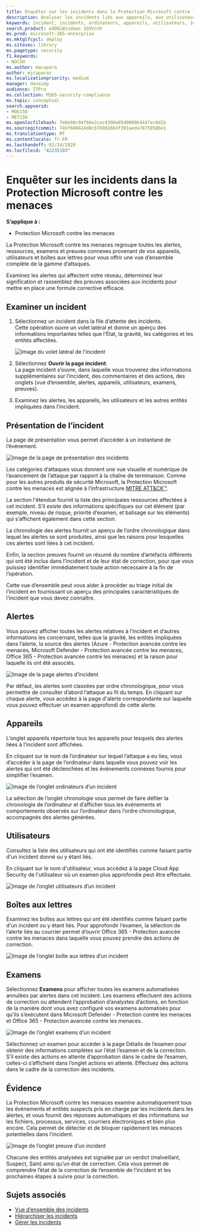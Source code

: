 ```yaml
---
title: Enquêter sur les incidents dans la Protection Microsoft contre les menaces
description: Analyser les incidents liés aux appareils, aux utilisateurs et aux boîtes aux lettres.
keywords: incident, incidents, ordinateurs, appareils, utilisateurs, identités, courrier, courrier électronique, boîte aux lettres, investigation, graphique, preuves
search.product: eADQiWindows 10XVcnh
ms.prod: microsoft-365-enterprise
ms.mktglfcycl: deploy
ms.sitesec: library
ms.pagetype: security
f1.keywords:
- NOCSH
ms.author: macapara
author: mjcaparas
ms.localizationpriority: medium
manager: dansimp
audience: ITPro
ms.collection: M365-security-compliance
ms.topic: conceptual
search.appverid:
- MOE150
- MET150
ms.openlocfilehash: 7e0e98c94f66e2cac9300a65d0000b4447ec6d2b
ms.sourcegitcommit: 74bf600424d0cb7b9d16b4f391aeda7875058be1
ms.translationtype: MT
ms.contentlocale: fr-FR
ms.lasthandoff: 02/24/2020
ms.locfileid: "42235103"
---
```

# <a name="investigate-incidents-in-microsoft-threat-protection"></a>Enquêter sur les incidents dans la Protection Microsoft contre les menaces

**S’applique à :**
- Protection Microsoft contre les menaces




La Protection Microsoft contre les menaces regroupe toutes les alertes, ressources, examens et preuves connexes provenant de vos appareils, utilisateurs et boîtes aux lettres pour vous offrir une vue d’ensemble complète de la gamme d’attaques. 

Examinez les alertes qui affectent votre réseau, déterminez leur signification et rassemblez des preuves associées aux incidents pour mettre en place une formule corrective efficace. 

## <a name="investigate-an-incident"></a>Examiner un incident

1. Sélectionnez un incident dans la file d’attente des incidents. <BR> Cette opération ouvre un volet latéral et donne un aperçu des informations importantes telles que l’État, la gravité, les catégories et les entités affectées.

    ![Image du volet latéral de l’incident](../../media/incident-side-panel.png)

2. Sélectionnez **Ouvrir la page incident**. <BR> La page incident s’ouvre, dans laquelle vous trouverez des informations supplémentaires sur l’incident, des commentaires et des actions, des onglets (vue d’ensemble, alertes, appareils, utilisateurs, examens, preuves).

3. Examinez les alertes, les appareils, les utilisateurs et les autres entités impliquées dans l’incident.

## <a name="incident-overview"></a>Présentation de l’incident 
La page de présentation vous permet d’accéder à un instantané de l’événement.


![Image de la page de présentation des incidents](../../media/incidents-overview.png)


Les catégories d’attaques vous donnent une vue visuelle et numérique de l’avancement de l’attaque par rapport à la chaîne de terminaison. Comme pour les autres produits de sécurité Microsoft, la Protection Microsoft contre les menaces est alignée à l’infrastructure [MITRE ATT&CK&trade;](https://attack.mitre.org/). 

La section l'étendue fournit la liste des principales ressources affectées à cet incident. S’il existe des informations spécifiques sur cet élément (par exemple, niveau de risque, priorité d’examen, et balisage sur les éléments) qui s’affichent également dans cette section.

La chronologie des alertes fournit un aperçu de l’ordre chronologique dans lequel les alertes se sont produites, ainsi que les raisons pour lesquelles ces alertes sont liées à cet incident.

Enfin, la section preuves fournit un résumé du nombre d’artefacts différents qui ont été inclus dans l’incident et de leur état de correction, pour que vous puissiez identifier immédiatement toute action nécessaire à la fin de l’opération. 

Cette vue d’ensemble peut vous aider à procéder au triage initial de l’incident en fournissant un aperçu des principales caractéristiques de l’incident que vous devez connaître. 


## <a name="alerts"></a>Alertes 
Vous pouvez afficher toutes les alertes relatives à l’incident et d’autres informations les concernant, telles que la gravité, les entités impliquées dans l’alerte, la source des alertes (Azure - Protection avancée contre les menaces, Microsoft Defender - Protection avancée contre les menaces, Office 365 - Protection avancée contre les menaces) et la raison pour laquelle ils ont été associés. 

![Image de la page alertes d’incident](../../media/incident-alerts.png)

Par défaut, les alertes sont classées par ordre chronologique, pour vous permettre de consulter d’abord l’attaque au fil du temps. En cliquant sur chaque alerte, vous accédez à la page d'alerte correspondante sur laquelle vous pouvez effectuer un examen approfondi de cette alerte. 

## <a name="devices"></a>Appareils 
L’onglet appareils répertorie tous les appareils pour lesquels des alertes liées à l’incident sont affichées. 

En cliquant sur le nom de l’ordinateur sur lequel l’attaque a eu lieu, vous d’accéder à la page de l’ordinateur dans laquelle vous pouvez voir les alertes qui ont été déclenchées et les événements connexes fournis pour simplifier l’examen. 

![Image de l’onglet ordinateurs d’un incident](../../media/incident-machines.png)

La sélection de l’onglet chronologie vous permet de faire défiler la chronologie de l’ordinateur et d’afficher tous les événements et comportements observés sur l’ordinateur dans l’ordre chronologique, accompagnés des alertes générées. 


## <a name="users"></a>Utilisateurs 
Consultez la liste des utilisateurs qui ont été identifiés comme faisant partie d'un incident donné ou y étant liés. 

En cliquant sur le nom d'utilisateur, vous accédez à la page Cloud App Security de l'utilisateur où un examen plus approfondie peut être effectuée.


![Image de l’onglet utilisateurs d’un incident](../../media/incident-users.png)

## <a name="mailboxes"></a>Boîtes aux lettres
Examinez les boîtes aux lettres qui ont été identifiés comme faisant partie d'un incident ou y étant liés. Pour approfondir l’examen, la sélection de l’alerte liée au courrier permet d’ouvrir Office 365 - Protection avancée contre les menaces dans laquelle vous pouvez prendre des actions de correction.


![Image de l’onglet boîte aux lettres d’un incident](../../media/incident-mailboxes.png)

## <a name="investigations"></a>Examens
Sélectionnez **Examens** pour afficher toutes les examens automatisées annulées par alertes dans cet incident. Les examens effectuent des actions de correction ou attendent l’approbation d’analystes d’actions, en fonction de la manière dont vous avez configuré vos examens automatisés pour qu’ils s’exécutent dans Microsoft Defender - Protection contre les menaces et Office 365 - Protection avancée contre les menaces.

![Image de l’onglet examens d’un incident](../../media/incident-investigations.png)


Sélectionnez un examen pour accéder à la page Détails de l’examen pour obtenir des informations complètes sur l’état l’examen et de la correction. S’il existe des actions en attente d’approbation dans le cadre de l’examen, celles-ci s’affichent dans l’onglet actions en attente. Effectuez des actions dans le cadre de la correction des incidents.


## <a name="evidence"></a>Évidence
La Protection Microsoft contre les menaces examine automatiquement tous les événements et entités suspects pris en charge par les incidents dans les alertes, et vous fournit des réponses automatiques et des informations sur les fichiers, processus, services, courriers électroniques et bien plus encore. Cela permet de détecter et de bloquer rapidement les menaces potentielles dans l’incident. 

![Image de l’onglet preuve d’un incident](../../media/incident-evidence.png)

Chacune des entités analysées est signalée par un verdict (malveillant, Suspect, Sain) ainsi qu’un état de correction. Cela vous permet de comprendre l’état de la correction de l’ensemble de l’incident et les prochaines étapes à suivre pour la correction.


## <a name="related-topics"></a>Sujets associés
- [Vue d’ensemble des incidents](incidents-overview.md)
- [Hiérarchiser les incidents](incident-queue.md)
- [Gérer les incidents](manage-incidents.md)
